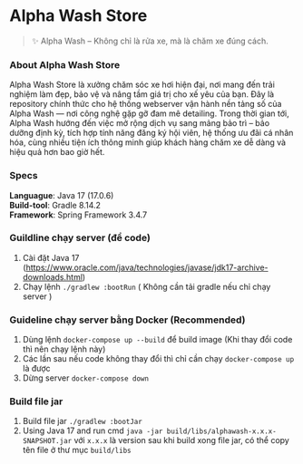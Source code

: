 # Alpha Wash Store
> ✨ Alpha Wash – Không chỉ là rửa xe, mà là chăm xe đúng cách.

### About Alpha Wash Store
Alpha Wash Store là xưởng chăm sóc xe hơi hiện đại, nơi mang đến trải nghiệm làm đẹp, bảo vệ và nâng tầm giá trị cho xế yêu của bạn.
Đây là repository chính thức cho hệ thống webserver vận hành nền tảng số của Alpha Wash — nơi công nghệ gặp gỡ đam mê detailing.
Trong thời gian tới, Alpha Wash hướng đến việc mở rộng dịch vụ sang mảng bảo trì – bảo dưỡng định kỳ, tích hợp tính năng đăng ký hội viên, hệ thống ưu đãi cá nhân hóa, cùng nhiều tiện ích thông minh giúp khách hàng chăm xe dễ dàng và hiệu quả hơn bao giờ hết.

### Specs

**Languague**:  Java 17 (17.0.6)\
**Build-tool**: Gradle 8.14.2\
**Framework**:  Spring Framework 3.4.7

### Guildline chạy server (để code)

1. Cài đặt Java 17 (https://www.oracle.com/java/technologies/javase/jdk17-archive-downloads.html)
2. Chạy lệnh `./gradlew :bootRun` ( Không cần tải gradle nếu chỉ chạy server )

### Guideline chạy server bằng Docker (Recommended)

1. Dùng lệnh `docker-compose up --build` để build image (Khi thay đổi code thì nên chạy lệnh này)
2. Các lần sau nếu code không thay đổi thì chỉ cần chạy `docker-compose up` là được
3. Dừng server `docker-compose down`

### Build file jar
1. Build file jar `./gradlew :bootJar`
2. Using Java 17 and run cmd `java -jar build/libs/alphawash-x.x.x-SNAPSHOT.jar` với `x.x.x` là version sau khi build xong file jar, có thể copy tên file ở thư mục `build/libs`
